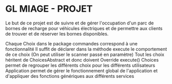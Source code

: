 # GL MIAGE - PROJET
Le but de ce projet est de suivre et de gérer l'occupation d'un parc de bornes de recharge pour véhicules électriques et de permettre aux clients de trouver et de réserver les bornes disponibles.

Chaque Choix dans le package commandes correspond à une fonctionnalité
Il suffit de déclarer dans la méthode execute le comportement de ce choix
(On peut utiliser le scanner passé en paramètre)
Tout les choix héritent de ChoicesAbstract et donc doivent Override execute()
Choices permet de regrouper les différents choix pour les différents utilisateurs
Application permet de gérer le fonctionnement global de l'application et d'appliquer des fonctions génériques aux différents services
